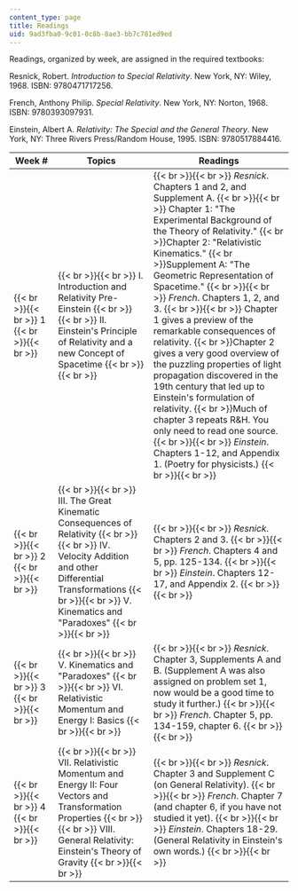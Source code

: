 ```yaml
---
content_type: page
title: Readings
uid: 9ad3fba0-9c01-0c8b-8ae3-bb7c781ed9ed
---
```


Readings, organized by week, are assigned in the required textbooks:

Resnick, Robert. _Introduction to Special Relativity_. New York, NY: Wiley, 1968. ISBN: 9780471717256.

French, Anthony Philip. _Special Relativity_. New York, NY: Norton, 1968. ISBN: 9780393097931.

Einstein, Albert A. _Relativity: The Special and the General Theory_. New York, NY: Three Rivers Press/Random House, 1995. ISBN: 9780517884416.

| Week # | Topics | Readings |
| --- | --- | --- |
|  {{< br >}}{{< br >}} 1 {{< br >}}{{< br >}}  |  {{< br >}}{{< br >}} I. Introduction and Relativity Pre-Einstein {{< br >}}{{< br >}} II. Einstein's Principle of Relativity and a new Concept of Spacetime {{< br >}}{{< br >}}  |  {{< br >}}{{< br >}} _Resnick_. Chapters 1 and 2, and Supplement A. {{< br >}}{{< br >}} Chapter 1: "The Experimental Background of the Theory of Relativity."  {{< br >}}Chapter 2: "Relativistic Kinematics."  {{< br >}}Supplement A: "The Geometric Representation of Spacetime." {{< br >}}{{< br >}} _French_. Chapters 1, 2, and 3. {{< br >}}{{< br >}} Chapter 1 gives a preview of the remarkable consequences of relativity.  {{< br >}}Chapter 2 gives a very good overview of the puzzling properties of light propagation discovered in the 19th century that led up to Einstein's formulation of relativity.  {{< br >}}Much of chapter 3 repeats R&H. You only need to read one source. {{< br >}}{{< br >}} _Einstein_. Chapters 1-12, and Appendix 1. (Poetry for physicists.) {{< br >}}{{< br >}}  |
|  {{< br >}}{{< br >}} 2 {{< br >}}{{< br >}}  |  {{< br >}}{{< br >}} III. The Great Kinematic Consequences of Relativity {{< br >}}{{< br >}} IV. Velocity Addition and other Differential Transformations {{< br >}}{{< br >}} V. Kinematics and "Paradoxes" {{< br >}}{{< br >}}  |  {{< br >}}{{< br >}} _Resnick_. Chapters 2 and 3. {{< br >}}{{< br >}} _French_. Chapters 4 and 5, pp. 125-134. {{< br >}}{{< br >}} _Einstein_. Chapters 12-17, and Appendix 2. {{< br >}}{{< br >}}  |
|  {{< br >}}{{< br >}} 3 {{< br >}}{{< br >}}  |  {{< br >}}{{< br >}} V. Kinematics and "Paradoxes" {{< br >}}{{< br >}} VI. Relativistic Momentum and Energy I: Basics {{< br >}}{{< br >}}  |  {{< br >}}{{< br >}} _Resnick_. Chapter 3, Supplements A and B. (Supplement A was also assigned on problem set 1, now would be a good time to study it further.) {{< br >}}{{< br >}} _French_. Chapter 5, pp. 134-159, chapter 6. {{< br >}}{{< br >}}  |
|  {{< br >}}{{< br >}} 4 {{< br >}}{{< br >}}  |  {{< br >}}{{< br >}} VII. Relativistic Momentum and Energy II: Four Vectors and Transformation Properties {{< br >}}{{< br >}} VIII. General Relativity: Einstein's Theory of Gravity {{< br >}}{{< br >}}  |  {{< br >}}{{< br >}} _Resnick_. Chapter 3 and Supplement C (on General Relativity). {{< br >}}{{< br >}} _French_. Chapter 7 (and chapter 6, if you have not studied it yet). {{< br >}}{{< br >}} _Einstein_. Chapters 18-29. (General Relativity in Einstein's own words.) {{< br >}}{{< br >}}